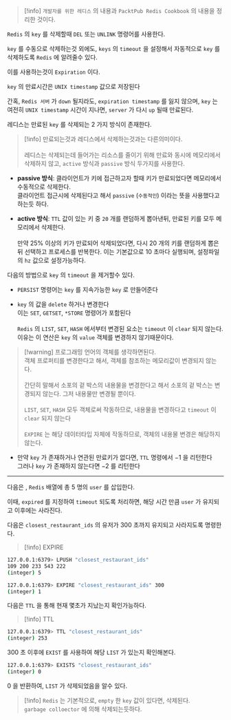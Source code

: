 
>[!info] `개발자를 위한 레디스` 의 내용과 `PacktPub Redis Cookbook` 의 내용을 정리한 것이다.

`Redis` 의 `key` 를 삭제할때 `DEL` 또는 `UNLINK` 명령어를 사용한다.

`key` 를 수동으로 삭제하는것 외에도, `keys` 의 `timeout` 을 설정해서 자동적으로 `key` 를 삭제하도록 `Redis` 에 알려줄수 있다.

이를 사용하는것이 `Expiration` 이다.

`key` 의 만료시간은 `UNIX timestamp` 값으로 저장된다

간혹, `Redis 서버` 가 `down` 될지라도, `expiration timestamp` 를 잃지 않으며, `key` 는 여전히 `UNIX timestamp` 시간이 지나면, `server` 가 다시 `up` 될때 만료된다. 

레디스는 만료된 `key` 를 삭제되는 $2$ 가지 방식이 존재한다.

>[!info] 만료되는것과 레디스에서 삭제하는것과는 다른의미이다.<br><br>레디스는 삭제되는데 들어가는 리소스를 줄이기 위해 만료와 동시에 메모리에서 삭제하지 않고, `active` 방식과 `passive` 방식 두가지를 사용한다.

- **passive 방식**: 클라이언트가 키에 접근하고자 할때 키가 만료되었다면 메모리에서 수동적으로 삭제한다.<br>클라이언트 접근시에 삭제된다고 해서 `passive` (`수동적인`) 이라는 뜻을 사용했다고 하는듯 하다. 

- **active 방식**: `TTL` 값이 있는 키 중 `20` 개를 랜덤하게 뽑아낸뒤, 만료된 키를 모두 메모리에서 삭제한다.<br><br>만약 $25\%$  이상의 키가 만료되어 삭제되었다면, 다시 $20$ 개의 키를 랜덤하게 뽑은 뒤 선택하고 프로세스를 반복한다. 이는 기본값으로 $10$ 초마다 실행되며, 설정파일의 `hz` 값으로 설정가능하다.

다음의 방법으로 `key` 의 `timeout` 을 제거할수 있다.

- `PERSIST` 명령어는 `key` 를 지속가능한 `key` 로 만들어준다

- `key` 의 값을 `delete` 하거나 변경한다<br> 이는 `SET`, `GETSET`, `*STORE` 명령어가 포함된다<br><br>`Redis` 의 `LIST`, `SET`, `HASH` 에서부터 변경된 요소는 `timeout` 이 `clear` 되지 않는다.<br>이유는 이 연산은 `key` 의 `value` 객체를 변경하지 않기때문이다. 

>[!warning] 프로그래밍 언어의 객체를 생각하면된다.<br>객체 프로퍼티를 변경한다고 해서, 객체를 참조하는 메모리값이 변경되지 않는다.<br><br> 간단히 말해서 소포의 겉 박스의 내용물을 변경한다고 해서 소포의 겉 박스는 변경되지 않는다. 그저 내용물만 변경될 뿐이다.<br><br>`LIST`, `SET`, `HASH` 모두 객체로써 작동하므로, 내용물을 변경하다고 `timeout` 이 `clear` 되지 않는다<br><br>`EXPIRE` 는 해당 데이터타입 자체에 작동하므로, 객체의 내용물 변경은 해당하지 않는다.

- 만약 `key` 가 존재하거나 연관된 만료키가 없다면, `TTL` 명령에서 $-1$ 을 리턴한다 <br> 그러나 `key` 가 존재하지 않는다면 $-2$  를 리턴한다

---

다음은 , `Redis` 배열에 총 $5$ 명의 `user` 를 삽입한다.

이때, `expired` 를 지정하여 `timeout` 되도록 처리하면, 해당 시간 만큼 `user` 가 유지되고 이후에는 사라진다.

다음은 `closest_restaurant_ids` 의 유저가 $300$ 초까지 유지되고 사라지도록 명령한다.

>[!info] EXPIRE
```sh
127.0.0.1:6379> LPUSH "closest_restaurant_ids"
109 200 233 543 222
(integer) 5

127.0.0.1:6379> EXPIRE "closest_restaurant_ids" 300 
(integer) 1
```

다음은 `TTL` 을 통해 현재 몇초가 지났는지 확인가능하다.

>[!info] TTL
```sh
127.0.0.1:6379> TTL "closest_restaurant_ids" 
(integer) 253
```

$300$ 초 이후에 `EXIST` 를 사용하여 해당 `LIST` 가 있는지 확인해본다. 

```sh
127.0.0.1:6379> EXISTS "closest_restaurant_ids" 
(integer) 0
```

$0$ 을 반환하여, `LIST` 가 삭제되었음을 알수 있다.

>[!info] `Redis`  는 기본적으로, `empty` 한 `key` 값이 있다면, 삭제된다.<br>`garbage colloector` 에 의해 삭제되는듯하다.


